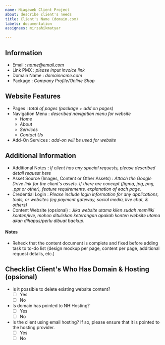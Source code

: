 ```yaml
---
name: Niagaweb Client Project
about: describe client's needs
title: Client's Name (domain.com)
labels: documentation
assignees: mirzahikmatyar

---
```

## Information
* Email :  *name@email.com*
* Link PMX : *please input invoice link*
* Domain Name : *domainname.com*
* Package : *Company Profile/Online Shop*

## Website Features
* Pages : *total of pages (package + add on pages)*
* Navigation Menu : *described navigation menu for website*
  - *Home*
  - *About*
  - *Services*
  - *Contact Us*
* Add-On Services : *add-on will be used for website*

## Additional Information
* Additional Notes : *If client has any special requests, please described detail request here*
* Asset Source (Images, Content or Other Assets) : *Attach the Google Drive link for the client's assets. If there are concept (figma, jpg, png, .ppt or other), feature requirements, explanation of each page.*
* Credential Login : *Please include login information for any applications, tools, or websites (eg payment gateway, social media, live chat, & others)*
* Content Website (opsional) : *Jika website utama klien sudah memiliki konten/live, mohon dituliskan keterangan apakah konten website utama akan dihapus/perlu dibuat backup.*

#### Notes
- Reheck that the content document is complete and fixed before adding  task to  to-do list (design mockup per page, content per page, additional request details, etc.) 

## Checklist Client's Who Has Domain & Hosting (opsional)
* Is it possible to delete existing website content? 
  - [ ] Yes
  - [ ] No
* Is domain has pointed to NH Hosting? 
  - [ ] Yes
  - [ ] No
* Is the client using email hosting? If so, please ensure that it is pointed to the hosting provider. 
  - [ ] Yes
  - [ ] No
